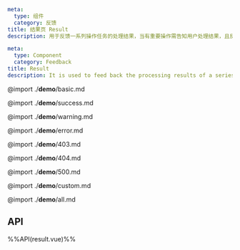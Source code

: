 ```yaml zh-CN
meta:
  type: 组件
  category: 反馈
title: 结果页 Result
description: 用于反馈一系列操作任务的处理结果，当有重要操作需告知用户处理结果，且反馈内容较为复杂时使用。
```

```yaml en-US
meta:
  type: Component
  category: Feedback
title: Result
description: It is used to feed back the processing results of a series of operation tasks. It is used when there are important operations that need to inform the user of the processing results and the feedback content is more complicated.
```

@import ./**demo**/basic.md

@import ./**demo**/success.md

@import ./**demo**/warning.md

@import ./**demo**/error.md

@import ./**demo**/403.md

@import ./**demo**/404.md

@import ./**demo**/500.md

@import ./**demo**/custom.md

@import ./**demo**/all.md

## API

%%API(result.vue)%%
